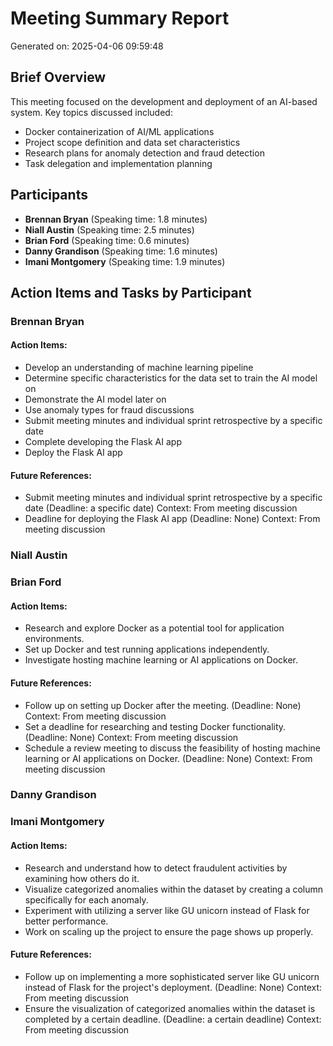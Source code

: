 # Meeting Summary Report
Generated on: 2025-04-06 09:59:48
## Brief Overview
This meeting focused on the development and deployment of an AI-based system. Key topics discussed included:
- Docker containerization of AI/ML applications
- Project scope definition and data set characteristics
- Research plans for anomaly detection and fraud detection
- Task delegation and implementation planning

## Participants
- **Brennan Bryan** (Speaking time: 1.8 minutes)
- **Niall Austin** (Speaking time: 2.5 minutes)
- **Brian Ford** (Speaking time: 0.6 minutes)
- **Danny Grandison** (Speaking time: 1.6 minutes)
- **Imani Montgomery** (Speaking time: 1.9 minutes)

## Action Items and Tasks by Participant

### Brennan Bryan

#### Action Items:
- Develop an understanding of machine learning pipeline
- Determine specific characteristics for the data set to train the AI model on
- Demonstrate the AI model later on
- Use anomaly types for fraud discussions
- Submit meeting minutes and individual sprint retrospective by a specific date
- Complete developing the Flask AI app
- Deploy the Flask AI app

#### Future References:
- Submit meeting minutes and individual sprint retrospective by a specific date (Deadline: a specific date)
  Context: From meeting discussion
- Deadline for deploying the Flask AI app (Deadline: None)
  Context: From meeting discussion

### Niall Austin

### Brian Ford

#### Action Items:
- Research and explore Docker as a potential tool for application environments.
- Set up Docker and test running applications independently.
- Investigate hosting machine learning or AI applications on Docker.

#### Future References:
- Follow up on setting up Docker after the meeting. (Deadline: None)
  Context: From meeting discussion
- Set a deadline for researching and testing Docker functionality. (Deadline: None)
  Context: From meeting discussion
- Schedule a review meeting to discuss the feasibility of hosting machine learning or AI applications on Docker. (Deadline: None)
  Context: From meeting discussion

### Danny Grandison

### Imani Montgomery

#### Action Items:
- Research and understand how to detect fraudulent activities by examining how others do it.
- Visualize categorized anomalies within the dataset by creating a column specifically for each anomaly.
- Experiment with utilizing a server like GU unicorn instead of Flask for better performance.
- Work on scaling up the project to ensure the page shows up properly.

#### Future References:
- Follow up on implementing a more sophisticated server like GU unicorn instead of Flask for the project's deployment. (Deadline: None)
  Context: From meeting discussion
- Ensure the visualization of categorized anomalies within the dataset is completed by a certain deadline. (Deadline: a certain deadline)
  Context: From meeting discussion

